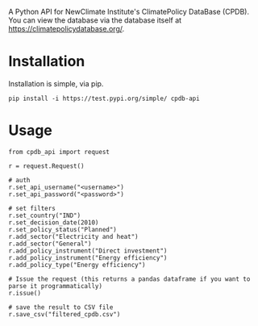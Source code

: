 A Python API for NewClimate Institute's ClimatePolicy DataBase (CPDB). You can view the database via the database itself at https://climatepolicydatabase.org/.

# Installation

Installation is simple, via pip.

```
pip install -i https://test.pypi.org/simple/ cpdb-api
```

# Usage

```
from cpdb_api import request 

r = request.Request()

# auth
r.set_api_username("<username>")
r.set_api_password("<password>")

# set filters
r.set_country("IND")
r.set_decision_date(2010)
r.set_policy_status("Planned")
r.add_sector("Electricity and heat")
r.add_sector("General")
r.add_policy_instrument("Direct investment")
r.add_policy_instrument("Energy efficiency")
r.add_policy_type("Energy efficiency")

# Issue the request (this returns a pandas dataframe if you want to parse it programmatically)
r.issue()

# save the result to CSV file
r.save_csv("filtered_cpdb.csv")
```
